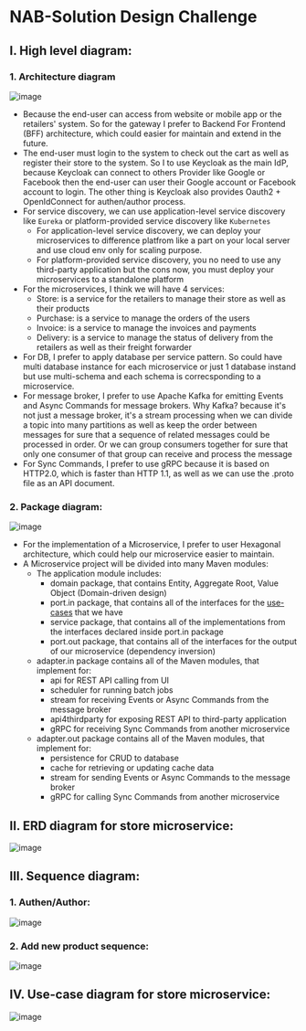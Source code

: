 # NAB-Solution Design Challenge
## I. High level diagram:
### 1. Architecture diagram
  ![image](https://user-images.githubusercontent.com/24229179/179405022-6f93ba1d-2852-4b0c-8ad6-90fe20285982.png)
  - Because the end-user can access from website or mobile app or the retailers' system. So for the gateway I prefer to Backend For Frontend (BFF) architecture, which could easier for maintain and extend in the future.
  - The end-user must login to the system to check out the cart as well as register their store to the system. So I to use Keycloak as the main IdP, because Keycloak can connect to others Provider like Google or Facebook then the end-user can user their Google account or Facebook account to login. The other thing is Keycloak also provides Oauth2 + OpenIdConnect for authen/author process.
  - For service discovery, we can use application-level service discovery like `Eureka` or platform-provided service discovery like `Kubernetes`
    * For application-level service discovery, we can deploy your microservices to difference platfrom like a part on your local server and use cloud env only for scaling purpose.
    * For platform-provided service discovery, you no need to use any third-party application but the cons now, you must deploy your microservices to a standalone platform
  - For the microservices, I think we will have 4 services:
    * Store: is a service for the retailers to manage their store as well as their products
    * Purchase: is a service to manage the orders of the users
    * Invoice: is a service to manage the invoices and payments
    * Delivery: is a service to manage the status of delivery from the retailers as well as their freight forwarder
  - For DB, I prefer to apply database per service pattern. So could have multi database instance for each microservice or just 1 database instand but use multi-schema and each schema is correcsponding to a microservice.
  - For message broker, I prefer to use Apache Kafka for emitting Events and Async Commands for message brokers. Why Kafka? because it's not just a message broker, it's a stream processing when we can divide a topic into many partitions as well as keep the order between messages for sure that a sequence of related messages could be processed in order. Or we can group consumers together for sure that only one consumer of that group can receive and process the message
  - For Sync Commands, I prefer to use gRPC because it is based on HTTP2.0, which is faster than HTTP 1.1, as well as we can use the .proto file as an API document.
### 2. Package diagram:
  ![image](https://user-images.githubusercontent.com/24229179/179405247-3263884c-c1a4-4383-a1dc-4a1f1049ba35.png)
  - For the implementation of a Microservice, I prefer to user Hexagonal architecture, which could help our microservice easier to maintain.
  - A Microservice project will be divided into many Maven modules:
    * The application module includes:
      + domain package, that contains Entity, Aggregate Root, Value Object (Domain-driven design)
      + port.in package, that contains all of the interfaces for the [use-cases](https://github.com/vlancer37/NAB-Challenge/blob/main/README.md#iv-use-case-diagram-for-store-microservice) that we have
      + service package, that contains all of the implementations from the interfaces declared inside port.in package
      + port.out package, that contains all of the interfaces for the output of our microservice (dependency inversion)
    * adapter.in package contains all of the Maven modules, that implement for:
      + api for REST API calling from UI
      + scheduler for running batch jobs
      + stream for receiving Events or Async Commands from the message broker
      + api4thirdparty for exposing REST API to third-party application
      + gRPC for receiving Sync Commands from another microservice
    * adapter.out package contains all of the Maven modules, that implement for:
      + persistence for CRUD to database
      + cache for retrieving or updating cache data
      + stream for sending Events or Async Commands to the message broker
      + gRPC for calling Sync Commands from another microservice
## II. ERD diagram for store microservice:
  ![image](https://user-images.githubusercontent.com/24229179/179405437-dd9a3a66-bfe5-41f7-893d-80444b3ab006.png)
## III. Sequence diagram:
### 1. Authen/Author:
  ![image](https://user-images.githubusercontent.com/24229179/179405534-8aab50c9-f288-4d85-b5d0-8a31a19ce268.png)
### 2. Add new product sequence:
  ![image](https://user-images.githubusercontent.com/24229179/179418015-d6280931-c638-488c-a799-98c39b64c2c5.png)
## IV. Use-case diagram for store microservice:
  ![image](https://user-images.githubusercontent.com/24229179/179418997-62f5578a-380a-4ff1-8159-d08eea7e4221.png)

